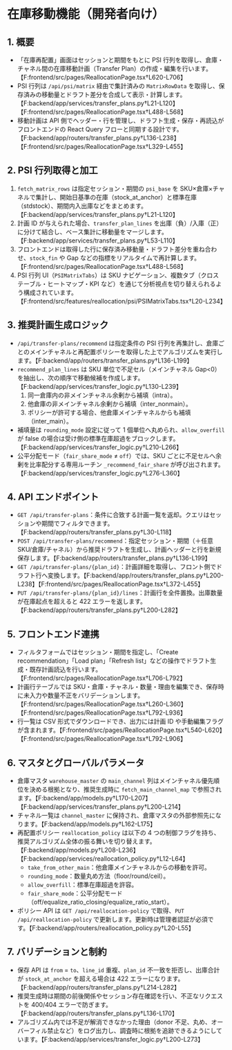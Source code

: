 # 在庫移動機能（開発者向け）

## 1. 概要
- 「在庫再配置」画面はセッションと期間をもとに PSI 行列を取得し、倉庫・チャネル間の在庫移動計画（Transfer Plan）の作成・編集を行います。【F:frontend/src/pages/ReallocationPage.tsx†L620-L706】
- PSI 行列は `/api/psi/matrix` 経由で集計済みの `MatrixRowData` を取得し、保存済みの移動量とドラフト差分を合成して表示・計算します。【F:backend/app/services/transfer_plans.py†L21-L120】【F:frontend/src/pages/ReallocationPage.tsx†L488-L568】
- 移動計画は API 側でヘッダー・行を管理し、ドラフト生成・保存・再読込がフロントエンドの React Query フローと同期する設計です。【F:backend/app/routers/transfer_plans.py†L136-L238】【F:frontend/src/pages/ReallocationPage.tsx†L329-L455】

## 2. PSI 行列取得と加工
1. `fetch_matrix_rows` は指定セッション・期間の `psi_base` を SKU×倉庫×チャネルで集計し、開始日基準の在庫（stock_at_anchor）と標準在庫（stdstock）、期間内入出庫などをまとめます。【F:backend/app/services/transfer_plans.py†L21-L120】
2. 計画 ID が与えられた場合、`transfer_plan_lines` を出庫（負）/入庫（正）に分けて結合し、ベース集計に移動量をマージします。【F:backend/app/services/transfer_plans.py†L53-L110】
3. フロントエンドは取得した行に保存済み移動量・ドラフト差分を重ね合わせ、`stock_fin` や Gap などの指標をリアルタイムで再計算します。【F:frontend/src/pages/ReallocationPage.tsx†L488-L568】
4. PSI 行列 UI（`PSIMatrixTabs`）は SKU ナビゲーション、複数タブ（クロステーブル・ヒートマップ・KPI など）を通じて分析視点を切り替えられるよう構成されています。【F:frontend/src/features/reallocation/psi/PSIMatrixTabs.tsx†L20-L234】

## 3. 推奨計画生成ロジック
- `/api/transfer-plans/recommend` は指定条件の PSI 行列を再集計し、倉庫ごとのメインチャネルと再配置ポリシーを取得した上でアルゴリズムを実行します。【F:backend/app/routers/transfer_plans.py†L136-L199】
- `recommend_plan_lines` は SKU 単位で不足セル（メインチャネル Gap<0）を抽出し、次の順序で移動候補を作成します。【F:backend/app/services/transfer_logic.py†L130-L239】
  1. 同一倉庫内の非メインチャネル余剰から補填（intra）。
  2. 他倉庫の非メインチャネル余剰から補填（inter_nonmain）。
  3. ポリシーが許可する場合、他倉庫メインチャネルからも補填（inter_main）。
- 補填量は `rounding_mode` 設定に従って 1 個単位へ丸められ、`allow_overfill` が false の場合は受け側の標準在庫超過をブロックします。【F:backend/app/services/transfer_logic.py†L210-L266】
- 公平分配モード（`fair_share_mode` ≠ `off`）では、SKU ごとに不足セルへ余剰を比率配分する専用ルーチン `_recommend_fair_share` が呼び出されます。【F:backend/app/services/transfer_logic.py†L276-L360】

## 4. API エンドポイント
- `GET /api/transfer-plans`：条件に合致する計画一覧を返却。クエリはセッションや期間でフィルタできます。【F:backend/app/routers/transfer_plans.py†L30-L118】
- `POST /api/transfer-plans/recommend`：指定セッション・期間（＋任意 SKU/倉庫/チャネル）から推奨ドラフトを生成し、計画ヘッダーと行を新規保存します。【F:backend/app/routers/transfer_plans.py†L136-L199】
- `GET /api/transfer-plans/{plan_id}`：計画詳細を取得し、フロント側でドラフト行へ変換します。【F:backend/app/routers/transfer_plans.py†L200-L238】【F:frontend/src/pages/ReallocationPage.tsx†L372-L455】
- `PUT /api/transfer-plans/{plan_id}/lines`：計画行を全件置換。出庫数量が在庫起点を超えると 422 エラーを返します。【F:backend/app/routers/transfer_plans.py†L200-L282】

## 5. フロントエンド連携
- フィルタフォームではセッション・期間を指定し、「Create recommendation」「Load plan」「Refresh list」などの操作でドラフト生成・既存計画読込を行います。【F:frontend/src/pages/ReallocationPage.tsx†L706-L792】
- 計画行テーブルでは SKU・倉庫・チャネル・数量・理由を編集でき、保存時に未入力や数量不正をバリデーションします。【F:frontend/src/pages/ReallocationPage.tsx†L260-L360】【F:frontend/src/pages/ReallocationPage.tsx†L792-L936】
- 行一覧は CSV 形式でダウンロードでき、出力には計画 ID や手動編集フラグが含まれます。【F:frontend/src/pages/ReallocationPage.tsx†L540-L620】【F:frontend/src/pages/ReallocationPage.tsx†L792-L906】

## 6. マスタとグローバルパラメータ
- 倉庫マスタ `warehouse_master` の `main_channel` 列はメインチャネル優先順位を決める根拠となり、推奨生成時に `fetch_main_channel_map` で参照されます。【F:backend/app/models.py†L170-L207】【F:backend/app/services/transfer_plans.py†L200-L214】
- チャネル一覧は `channel_master` に保持され、倉庫マスタの外部参照先になります。【F:backend/app/models.py†L162-L175】
- 再配置ポリシー `reallocation_policy` は以下の 4 つの制御フラグを持ち、推奨アルゴリズム全体の振る舞いを切り替えます。【F:backend/app/models.py†L208-L236】【F:backend/app/services/reallocation_policy.py†L12-L64】
  - `take_from_other_main`：他倉庫メインチャネルからの移動を許可。
  - `rounding_mode`：数量丸め方法（floor/round/ceil）。
  - `allow_overfill`：標準在庫超過を許容。
  - `fair_share_mode`：公平分配モード（off/equalize_ratio_closing/equalize_ratio_start）。
- ポリシー API は `GET /api/reallocation-policy` で取得、`PUT /api/reallocation-policy` で更新します。更新時は管理者認証が必須です。【F:backend/app/routers/reallocation_policy.py†L20-L55】

## 7. バリデーションと制約
- 保存 API は `from` = `to`、`line_id` 重複、`plan_id` 不一致を拒否し、出庫合計が `stock_at_anchor` を超える場合は 422 エラーになります。【F:backend/app/routers/transfer_plans.py†L214-L282】
- 推奨生成時は期間の前後関係やセッション存在確認を行い、不正なリクエストを 400/404 エラーで防ぎます。【F:backend/app/routers/transfer_plans.py†L136-L170】
- アルゴリズム内では不足が解消できなかった理由（donor 不足、丸め、オーバーフィル禁止など）をログ出力し、調査時に根拠を追跡できるようにしています。【F:backend/app/services/transfer_logic.py†L200-L273】
